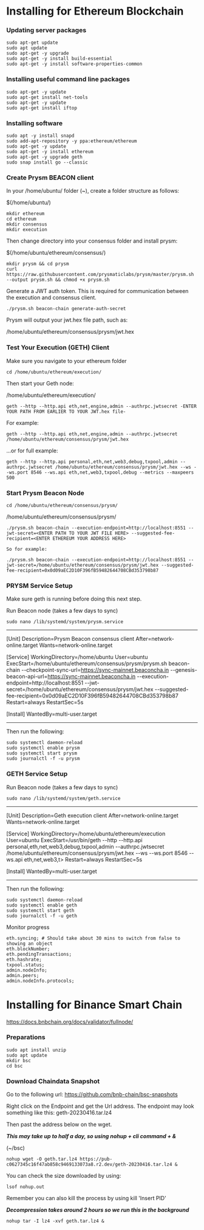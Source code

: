 # Installing for Ethereum Blockchain

### Updating server packages

```shell
sudo apt-get update
sudo apt update
sudo apt-get -y upgrade
sudo apt-get -y install build-essential
sudo apt-get -y install software-properties-common
```

### Installing useful command line packages

```shell
sudo apt-get -y update
sudo apt-get install net-tools
sudo apt-get -y update
sudo apt-get install iftop
```

### Installing software

```shell
sudo apt -y install snapd
sudo add-apt-repository -y ppa:ethereum/ethereum
sudo apt-get -y update
sudo apt-get -y install ethereum
sudo apt-get -y upgrade geth
sudo snap install go --classic
```

### Create Prysm BEACON client

In your /home/ubuntu/ folder (~), create a folder structure as follows:

$(/home/ubuntu/)
```shell
mkdir ethereum
cd ethereum
mkdir consensus
mkdir execution
```

Then change directory into your consensus folder and install prysm:

$(/home/ubuntu/ethereum/consensus/)
```shell
mkdir prysm && cd prysm
curl https://raw.githubusercontent.com/prysmaticlabs/prysm/master/prysm.sh --output prysm.sh && chmod +x prysm.sh
```

Generate a JWT auth token. This is required for communication between the execution and consensus client.

```shell
./prysm.sh beacon-chain generate-auth-secret
```

Prysm will output your jwt.hex file path, such as:

/home/ubuntu/ethereum/consensus/prysm/jwt.hex

### Test Your Execution (GETH) Client

Make sure you navigate to your ethereum folder

```shell
cd /home/ubuntu/ethereum/execution/
```

Then start your Geth node:

/home/ubuntu/ethereum/execution/
```shell
geth --http --http.api eth,net,engine,admin --authrpc.jwtsecret -ENTER YOUR PATH FROM EARLIER TO YOUR JWT.hex file-
```

For example:

```shell
geth --http --http.api eth,net,engine,admin --authrpc.jwtsecret /home/ubuntu/ethereum/consensus/prysm/jwt.hex
```

...or for full example:

```shell
geth --http --http.api personal,eth,net,web3,debug,txpool,admin --authrpc.jwtsecret /home/ubuntu/ethereum/consensus/prysm/jwt.hex --ws --ws.port 8546 --ws.api eth,net,web3,txpool,debug --metrics --maxpeers 500
```

### Start Prysm Beacon Node

```shell
cd /home/ubuntu/ethereum/consensus/prysm/
```

/home/ubuntu/ethereum/consensus/prysm/
```shell
./prysm.sh beacon-chain --execution-endpoint=http://localhost:8551 --jwt-secret=<ENTER PATH TO YOUR JWT FILE HERE> --suggested-fee-recipient=<ENTER ETHEREUM YOUR ADDRESS HERE>

So for example:

./prysm.sh beacon-chain --execution-endpoint=http://localhost:8551 --jwt-secret=/home/ubuntu/ethereum/consensus/prysm/jwt.hex --suggested-fee-recipient=0x0d09aEC2D10F396fB59482644708CBd353798b87
```

### PRYSM Service Setup

Make sure geth is running before doing this next step.

Run Beacon node (takes a few days to sync)

```shell
sudo nano /lib/systemd/system/prysm.service
```

-----

[Unit]
Description=Prysm Beacon consensus client
After=network-online.target
Wants=network-online.target

[Service]
WorkingDirectory=/home/ubuntu
User=ubuntu
ExecStart=/home/ubuntu/ethereum/consensus/prysm/prysm.sh beacon-chain --checkpoint-sync-url=https://sync-mainnet.beaconcha.in --genesis-beacon-api-url=https://sync-mainnet.beaconcha.in --execution-endpoint=http://localhost:8551 --jwt-secret=/home/ubuntu/ethereum/consensus/prysm/jwt.hex --suggested-fee-recipient=0x0d09aEC2D10F396fB59482644708CBd353798b87
Restart=always
RestartSec=5s

[Install]
WantedBy=multi-user.target

-----

Then run the following:

```shell
sudo systemctl daemon-reload
sudo systemctl enable prysm
sudo systemctl start prysm
sudo journalctl -f -u prysm
```

### GETH Service Setup

Run Beacon node (takes a few days to sync)

```shell
sudo nano /lib/systemd/system/geth.service
```

-----

[Unit]
Description=Geth execution client
After=network-online.target
Wants=network-online.target

[Service]
WorkingDirectory=/home/ubuntu/ethereum/execution
User=ubuntu
ExecStart=/usr/bin/geth --http --http.api personal,eth,net,web3,debug,txpool,admin --authrpc.jwtsecret /home/ubuntu/ethereum/consensus/prysm/jwt.hex --ws --ws.port 8546 --ws.api eth,net,web3,t>
Restart=always
RestartSec=5s

[Install]
WantedBy=multi-user.target

-----

Then run the following:

```shell
sudo systemctl daemon-reload
sudo systemctl enable geth
sudo systemctl start geth
sudo journalctl -f -u geth
```

Monitor progress

```shell
eth.syncing; # Should take about 30 mins to switch from false to showing an object
eth.blockNumber;
eth.pendingTransactions;
eth.hashrate;
txpool.status;
admin.nodeInfo;
admin.peers;
admin.nodeInfo.protocols;
```


# Installing for Binance Smart Chain
https://docs.bnbchain.org/docs/validator/fullnode/

### Preparations

```shell
sudo apt install unzip
sudo apt update
mkdir bsc
cd bsc
```

### Download Chaindata Snapshot

Go to the following url: https://github.com/bnb-chain/bsc-snapshots

Right click on the Endpoint and get the Url address. The endpoint may look something like this: geth-20230416.tar.lz4

Then past the address below on the wget.

***This may take up to half a day, so using nohup + cli command + &***

(~/bsc)
```shell
nohup wget -O geth.tar.lz4 https://pub-c0627345c16f47ab858c9469133073a8.r2.dev/geth-20230416.tar.lz4 &
```

You can check the size downloaded by using:

```shell
lsof nohup.out
```

Remember you can also kill the process by using kill 'Insert PID'

***Decompression takes around 2 hours so we run this in the background***

```shell
nohup tar -I lz4 -xvf geth.tar.lz4 &
```
